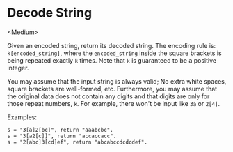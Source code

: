# Decode String

\<Medium>

Given an encoded string, return its decoded string. The encoding rule is:
`k[encoded_string]`, where the `encoded_string` inside the square brackets is
being repeated exactly `k` times. Note that `k` is guaranteed to be a positive
integer.

You may assume that the input string is always valid; No extra white spaces,
square brackets are well-formed, etc. Furthermore, you may assume that the
original data does not contain any digits and that digits are only for those
repeat numbers, `k`. For example, there won't be input like `3a` or `2[4]`.

Examples:

```
s = "3[a]2[bc]", return "aaabcbc".
s = "3[a2[c]]", return "accaccacc".
s = "2[abc]3[cd]ef", return "abcabccdcdcdef".
```
